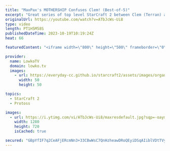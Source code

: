 ```yaml
---
title: "MaxPax's MOTHERSHIP Confuses Clem! (Best-of-5)"
excerpt: "Great series of top level StarCraft 2 between Clem (Terran) and MaxPax (Protoss). This series features macro, cheese and interested unit compositions. A little bit of everything StarCraft. This SC2 match is the finals of the ESL Open Cup 196 Europe. Support my work: https://patreon.com/lowkotv Lowko"
originalUrl: https://youtube.com/watch?v=ATbJcWs-Ui8
type: video
length: PT1H5M58S
publishedDateTime: 2023-10-19T10:19:24Z
heat: 66

featuredContent: "<iframe width=\"800\" height=\"500\" frameborder=\"0\" src=\"https://www.youtube.com/embed/ATbJcWs-Ui8\" allow=\"accelerometer; autoplay; encrypted-media; gyroscope; picture-in-picture\" allowfullscreen></iframe>"

provider:
  name: LowkoTV
  domain: lowko.tv
  images:
    - url: https://everyday-cc.github.io/starcraft2/assets/images/organizations/lowko.tv-50x50.jpg
      width: 50
      height: 50

topics:
  - StarCraft 2
  - Protoss

images:
  - url: https://i.ytimg.com/vi/ATbJcWs-Ui8/maxresdefault.jpg?sqp=-oaymwEmCIAKENAF8quKqQMa8AEB-AH-CYAC0AWKAgwIABABGHIgUyhCMA8=&rs=AOn4CLA0KQufOs0D_w1oK5b8g6XzVZyDfA
    width: 1280
    height: 720
    isCached: true

secured: "GBpYfIF7q2CeAFjERcmNn3+33CBwWsC7QnHzheawDRoQEyiDSqAIiblVDtTVyMAhMkhiym2fvePTSWfBExdNpY7peOinMWJ+w8i8H2dxDZY/EetMkTvgL5RuQvieH2f81blOMoqplH3ZslHF1xLkC+Om8gqiEKeaWS02XZu3qfI5rYh3VybUzqVxORWl/QdH1TDM1duz56iTvetFI9BdbTBaYVuSoBFNoIiv+84IVtzNCjLNaMKoReqQTD1XSoAqTP2TnfA3t6HFTquk2yM15r+PfDpz3NktxadgS4OZHYUt3/rbNIzC5FFKdBpmx5mtLE4VEDzdJh1/FAJymOZ3CRgSyhzpWqxJq9Ud+KejaNmwtTRkClwrKM77E02PyVDNITEb87/1QaTySqBsRCieaUSSiTEFNnNw6OWoj6d5MME=;Qq2auQrykNMiMWzaqVvN+g=="
---
```


